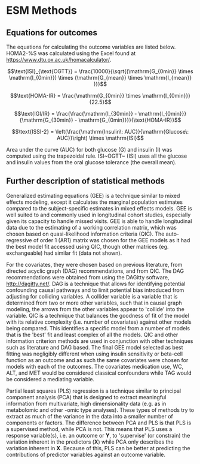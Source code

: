 


# ESM Methods

## Equations for outcomes

The equations for calculating the outcome variables are listed below. HOMA2-%S was 
calculated using the Excel found at https://www.dtu.ox.ac.uk/homacalculator/.

$$\text{ISI}_{\text{OGTT}} = \frac{10000}{\sqrt{(\mathrm{G_{0min}} \times \mathrm{I_{0min}}) \times (\mathrm{G_{mean}} \times \mathrm{I_{mean}} )}}$$

$$\text{HOMA-IR} = \frac{\mathrm{G_{0min}} \times \mathrm{I_{0min}}}{22.5}$$

$$\text{IGI/IR} = \frac{\frac{\mathrm{I_{30min}} - \mathrm{I_{0min}}}{\mathrm{G_{30min}} - \mathrm{G_{0min}}}}{\text{HOMA-IR}}$$

$$\text{ISSI-2} = \left(\frac{\mathrm{Insulin\: AUC}}{\mathrm{Glucose\: AUC}}\right) \times \mathrm{ISI}$$

Area under the curve (AUC) for both glucose (G) and insulin (I) was computed
using the trapezoidal rule. ISI~OGTT~ (ISI) uses all the glucose and insulin
values from the oral glucose tolerance (the overall mean).

## Further description of statistical methods

Generalized estimating equations (GEE) is a technique similar to mixed effects 
modeling, except it calculates the marginal population estimates compared to the
subject-specific estimates in mixed effects models. GEE is well suited to and
commonly used in longitudinal cohort studies, especially given its capacity to
handle missed visits. GEE is able to handle longitudinal data due to the
estimating of a working correlation matrix, which was chosen based on
quasi-likelihood information criteria (QIC). The auto-regressive of order 1
(AR1) matrix was chosen for the GEE models as it had the best model fit accessed
using QIC, though other matrices (eg. exchangeable) had similar fit (data not
shown).

For the covariates, they were chosen based on previous literature, from 
directed acyclic graph (DAG) recommendations, and from QIC. The DAG
recommendations were obtained from using the DAGitty software,
http://dagitty.net/. DAG is a technique that allows for identifying potential
confounding causal pathways and to limit potential bias introduced from
adjusting for colliding variables. A collider variable is a variable that is
determined from two or more other variables, such that in causal graph modeling,
the arrows from the other variables appear to 'collide' into the variable. QIC 
is a technique that balances the goodness of fit of the model with its relative
complexity (i.e. number of covariates) against other models being compared. This
identifies a specific model from a number of models that is the 'best' fit and
least complex of all the models. QIC and other information criterion methods are
used in conjunction with other techniques such as literature and DAG based. The 
final GEE model selected as best fitting was negligibly different when using 
insulin sensitivity or beta-cell function as an outcome and as such the same 
covariates were chosen for models with each of the outcomes. The covariates
medication use, WC, ALT, and MET would be considered classical confounders while
TAG would be considered a mediating variable.

Partial least squares (PLS) regression is a technique similar to principal
component analysis (PCA) that is designed to extract meaningful information from
multivariate, high dimensionality data (e.g. as in metabolomic and other -omic type 
analyses). These types of methods try to extract as much of the variance in the 
data into a smaller number of components or factors. The difference between PCA 
and PLS is that PLS is a supervised method, while PCA is not. This means that
PLS uses a response variable(s), i.e. an outcome or **Y**, to 'supervise' (or
constrain) the variation inherent in the predictors (**X**) while PCA only
describes the variation inherent in **X**. Because of this, PLS can be better at
predicting the contributions of predictor variables against an outcome variable.
